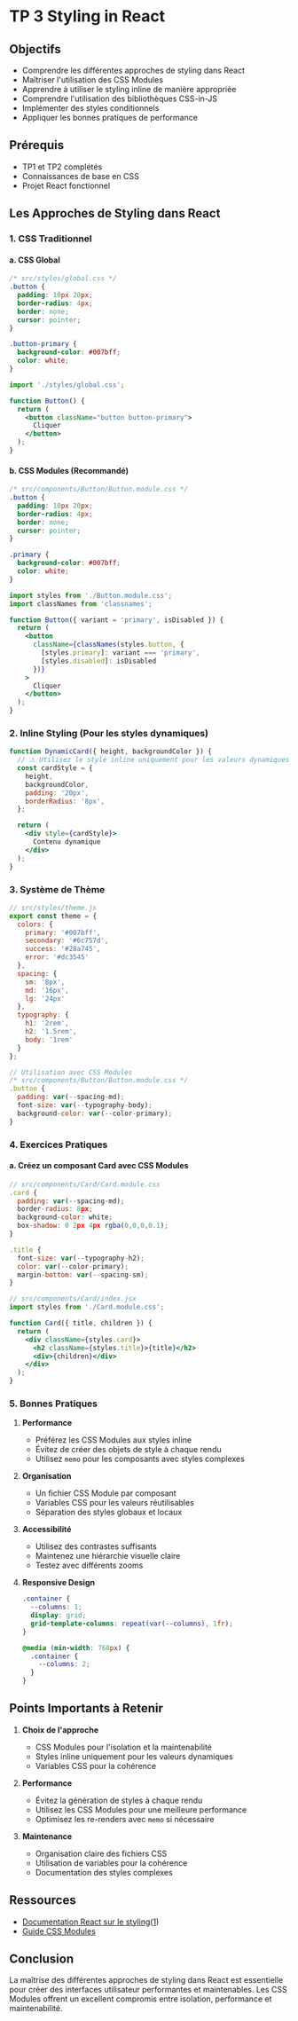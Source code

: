 # TP 3 Styling in React

## Objectifs

- Comprendre les différentes approches de styling dans React
- Maîtriser l'utilisation des CSS Modules
- Apprendre à utiliser le styling inline de manière appropriée
- Comprendre l'utilisation des bibliothèques CSS-in-JS
- Implémenter des styles conditionnels
- Appliquer les bonnes pratiques de performance

## Prérequis

- TP1 et TP2 complétés
- Connaissances de base en CSS
- Projet React fonctionnel

## Les Approches de Styling dans React

### 1. CSS Traditionnel

#### a. CSS Global

```css
/* src/styles/global.css */
.button {
  padding: 10px 20px;
  border-radius: 4px;
  border: none;
  cursor: pointer;
}

.button-primary {
  background-color: #007bff;
  color: white;
}
```

```jsx
import './styles/global.css';

function Button() {
  return (
    <button className="button button-primary">
      Cliquer
    </button>
  );
}
```

#### b. CSS Modules (Recommandé)

```css
/* src/components/Button/Button.module.css */
.button {
  padding: 10px 20px;
  border-radius: 4px;
  border: none;
  cursor: pointer;
}

.primary {
  background-color: #007bff;
  color: white;
}
```

```jsx
import styles from './Button.module.css';
import classNames from 'classnames';

function Button({ variant = 'primary', isDisabled }) {
  return (
    <button 
      className={classNames(styles.button, {
        [styles.primary]: variant === 'primary',
        [styles.disabled]: isDisabled
      })}
    >
      Cliquer
    </button>
  );
}
```

### 2. Inline Styling (Pour les styles dynamiques)

```jsx
function DynamicCard({ height, backgroundColor }) {
  // ⚠️ Utilisez le style inline uniquement pour les valeurs dynamiques
  const cardStyle = {
    height,
    backgroundColor,
    padding: '20px',
    borderRadius: '8px',
  };

  return (
    <div style={cardStyle}>
      Contenu dynamique
    </div>
  );
}
```

### 3. Système de Thème

```jsx
// src/styles/theme.js
export const theme = {
  colors: {
    primary: '#007bff',
    secondary: '#6c757d',
    success: '#28a745',
    error: '#dc3545'
  },
  spacing: {
    sm: '8px',
    md: '16px',
    lg: '24px'
  },
  typography: {
    h1: '2rem',
    h2: '1.5rem',
    body: '1rem'
  }
};

// Utilisation avec CSS Modules
/* src/components/Button/Button.module.css */
.button {
  padding: var(--spacing-md);
  font-size: var(--typography-body);
  background-color: var(--color-primary);
}
```

### 4. Exercices Pratiques

#### a. Créez un composant Card avec CSS Modules

```jsx
// src/components/Card/Card.module.css
.card {
  padding: var(--spacing-md);
  border-radius: 8px;
  background-color: white;
  box-shadow: 0 2px 4px rgba(0,0,0,0.1);
}

.title {
  font-size: var(--typography-h2);
  color: var(--color-primary);
  margin-bottom: var(--spacing-sm);
}

// src/components/Card/index.jsx
import styles from './Card.module.css';

function Card({ title, children }) {
  return (
    <div className={styles.card}>
      <h2 className={styles.title}>{title}</h2>
      <div>{children}</div>
    </div>
  );
}
```

### 5. Bonnes Pratiques

1. **Performance**
   - Préférez les CSS Modules aux styles inline
   - Évitez de créer des objets de style à chaque rendu
   - Utilisez `memo` pour les composants avec styles complexes

2. **Organisation**
   - Un fichier CSS Module par composant
   - Variables CSS pour les valeurs réutilisables
   - Séparation des styles globaux et locaux

3. **Accessibilité**
   - Utilisez des contrastes suffisants
   - Maintenez une hiérarchie visuelle claire
   - Testez avec différents zooms

4. **Responsive Design**

   ```css
   .container {
     --columns: 1;
     display: grid;
     grid-template-columns: repeat(var(--columns), 1fr);
   }

   @media (min-width: 768px) {
     .container {
       --columns: 2;
     }
   }
   ```

## Points Importants à Retenir

1. **Choix de l'approche**
   - CSS Modules pour l'isolation et la maintenabilité
   - Styles inline uniquement pour les valeurs dynamiques
   - Variables CSS pour la cohérence

2. **Performance**
   - Évitez la génération de styles à chaque rendu
   - Utilisez les CSS Modules pour une meilleure performance
   - Optimisez les re-renders avec `memo` si nécessaire

3. **Maintenance**
   - Organisation claire des fichiers CSS
   - Utilisation de variables pour la cohérence
   - Documentation des styles complexes

## Ressources

- [Documentation React sur le styling](https://react.dev/reference/react-dom/components/common#applying-css-styles)([1](https://react.dev/reference/react-dom/components/common))
- [Guide CSS Modules](https://github.com/css-modules/css-modules)

## Conclusion

La maîtrise des différentes approches de styling dans React est essentielle pour créer des interfaces utilisateur performantes et maintenables. Les CSS Modules offrent un excellent compromis entre isolation, performance et maintenabilité.
